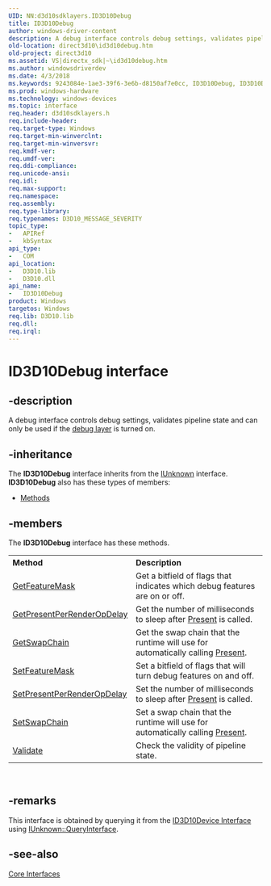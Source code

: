 ```yaml
---
UID: NN:d3d10sdklayers.ID3D10Debug
title: ID3D10Debug
author: windows-driver-content
description: A debug interface controls debug settings, validates pipeline state and can only be used if the debug layer is turned on.
old-location: direct3d10\id3d10debug.htm
old-project: direct3d10
ms.assetid: VS|directx_sdk|~\id3d10debug.htm
ms.author: windowsdriverdev
ms.date: 4/3/2018
ms.keywords: 9243084e-1ae3-39f6-3e6b-d8150af7e0cc, ID3D10Debug, ID3D10Debug interface [Direct3D 10], ID3D10Debug interface [Direct3D 10], described, d3d10sdklayers/ID3D10Debug, direct3d10.id3d10debug
ms.prod: windows-hardware
ms.technology: windows-devices
ms.topic: interface
req.header: d3d10sdklayers.h
req.include-header: 
req.target-type: Windows
req.target-min-winverclnt: 
req.target-min-winversvr: 
req.kmdf-ver: 
req.umdf-ver: 
req.ddi-compliance: 
req.unicode-ansi: 
req.idl: 
req.max-support: 
req.namespace: 
req.assembly: 
req.type-library: 
req.typenames: D3D10_MESSAGE_SEVERITY
topic_type:
-	APIRef
-	kbSyntax
api_type:
-	COM
api_location:
-	D3D10.lib
-	D3D10.dll
api_name:
-	ID3D10Debug
product: Windows
targetos: Windows
req.lib: D3D10.lib
req.dll: 
req.irql: 
---
```


# ID3D10Debug interface


## -description


A debug interface controls debug settings, validates pipeline state and can only be used if the <a href="https://msdn.microsoft.com/19c81383-6ac7-49ea-98a3-bf761a32ab40">debug layer</a> is turned on.


## -inheritance

The <b xmlns:loc="http://microsoft.com/wdcml/l10n">ID3D10Debug</b> interface inherits from the <a href="https://msdn.microsoft.com/33f1d79a-33fc-4ce5-a372-e08bda378332">IUnknown</a> interface. <b>ID3D10Debug</b> also has these types of members:
<ul>
<li><a href="https://docs.microsoft.com/">Methods</a></li>
</ul>

## -members

The <b>ID3D10Debug</b> interface has these methods.
<table class="members" id="memberListMethods">
<tr>
<th align="left" width="37%">Method</th>
<th align="left" width="63%">Description</th>
</tr>
<tr data="declared;">
<td align="left" width="37%">
<a href="https://msdn.microsoft.com/f90d8b91-b927-4c96-8b97-ee1907edd1e9">GetFeatureMask</a>
</td>
<td align="left" width="63%">
Get a bitfield of flags that indicates which debug features are on or off.

</td>
</tr>
<tr data="declared;">
<td align="left" width="37%">
<a href="https://msdn.microsoft.com/d3b2bcc2-3a45-4a82-a802-17d879782028">GetPresentPerRenderOpDelay</a>
</td>
<td align="left" width="63%">
Get the number of milliseconds to sleep after <a href="https://msdn.microsoft.com/4214fa05-d876-420e-a125-c68d6c4e6801">Present</a> is called.

</td>
</tr>
<tr data="declared;">
<td align="left" width="37%">
<a href="https://msdn.microsoft.com/31491c9c-c78b-4564-8880-08645172c5ec">GetSwapChain</a>
</td>
<td align="left" width="63%">
Get the swap chain that the runtime will use for automatically calling <a href="https://msdn.microsoft.com/4214fa05-d876-420e-a125-c68d6c4e6801">Present</a>.

</td>
</tr>
<tr data="declared;">
<td align="left" width="37%">
<a href="https://msdn.microsoft.com/e9404531-fdf4-48e0-9ab5-f4e5b32ae077">SetFeatureMask</a>
</td>
<td align="left" width="63%">
Set a bitfield of flags that will turn debug features on and off.

</td>
</tr>
<tr data="declared;">
<td align="left" width="37%">
<a href="https://msdn.microsoft.com/cc724ab0-1f85-4c87-950a-3202757ba100">SetPresentPerRenderOpDelay</a>
</td>
<td align="left" width="63%">
Set the number of milliseconds to sleep after <a href="https://msdn.microsoft.com/4214fa05-d876-420e-a125-c68d6c4e6801">Present</a> is called.

</td>
</tr>
<tr data="declared;">
<td align="left" width="37%">
<a href="https://msdn.microsoft.com/32efd1f4-92be-42e2-9922-15acc7df39a4">SetSwapChain</a>
</td>
<td align="left" width="63%">
Set a swap chain that the runtime will use for automatically calling <a href="https://msdn.microsoft.com/4214fa05-d876-420e-a125-c68d6c4e6801">Present</a>.

</td>
</tr>
<tr data="declared;">
<td align="left" width="37%">
<a href="https://msdn.microsoft.com/a0a641ea-c7bc-4d2f-813c-d30782edd90a">Validate</a>
</td>
<td align="left" width="63%">
Check the validity of pipeline state.

</td>
</tr>
</table> 


## -remarks



This interface is obtained by querying it from the <a href="https://msdn.microsoft.com/63c7fca3-5575-41a7-9bdf-2582e6b9c182">ID3D10Device Interface</a> using <a href="http://msdn.microsoft.com/en-us/library/ms682521(VS.85).aspx">IUnknown::QueryInterface</a>.




## -see-also




<a href="https://msdn.microsoft.com/f5ad2db8-da90-4bcd-83a7-7466723a9c3c">Core Interfaces</a>
 

 

